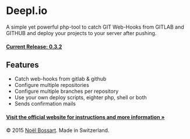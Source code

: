 # Deepl.io
A simple yet powerful php-tool to catch GIT Web-Hooks from GITLAB and GITHUB and deploy your projects to your server after pushing.

#### [Current Release: 0.3.2](https://github.com/noelboss/deepl.io/archive/0.3.2.zip)

## Features
* Catch web-hooks from gitlab & github
* Configure multiple repositories
* Configure multiple branches per repository
* Use your own deploy scripts, eighter php, shell or both
* Sends confirmation mails

#### [Visit the official website for instructions and more information »](http://deepl.io)


© 2015 [Noël Bossart](http://noelboss.com). Made in Switzerland.
